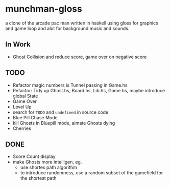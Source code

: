 # munchman-gloss

a clone of the arcade pac man written in haskell using gloss for graphics and game loop and alut for background music and sounds.

## In Work
+ Ghost Collision and reduce score, game over on negative score


## TODO
+ Refactor magic numbers is Tunnel passing in Game.hs
+ Refactor: Tidy up Ghost.hs, Board.hs, Lib.hs, Game.hs, maybe introduce global State 
+ Game Over
+ Level Up
+ search for `TODO` and `undefined` in source code
+ Blue Pill Chase Mode
+ kill Ghosts in Bluepill mode, aimate Ghosts dying
+ Cherries

## DONE
+ Score Count display
+ make Ghosts more intelligen, eg.
    + use shortes path algorithm
    + to introduce randomness, use a random subset of the gamefield for the shortest path